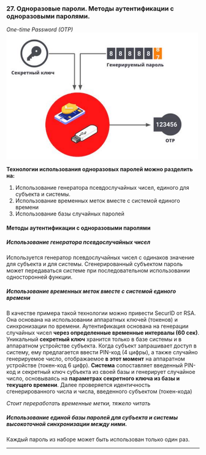  ### 27. Одноразовые пароли. Методы аутентификации с одноразовыми паролями.

 *One-time Password (OTP)*
<img src="/answers/images/схема%20реализации%20одноразовых%20паролей.png" width="500">

**Технологии использования одноразовых паролей можно разделить на:**
1. Использование генератора псевдослучайных чисел, единого для субъекта и системы.
2. Использование временных меток вместе с системой единого времени
3. Использование базы случайных паролей

#### Методы аутентификации с одноразовыми паролями
##### Использование генератора псевдослучайных чисел
Используется генератор псевдослучайных чисел с одинаков значение для субъекта и для системы.
Сгенерированный субъектом пароль может передаваться системе при последовательном использовании односторонней функции.
##### Использование временных меток вместе с системой единого времени
В качестве примера такой технологии можно привести SecurID от RSA.
Она основана на использовании аппаратных ключей (токенов) и синхронизации по времени.
Аутентификация основана на генерации случайных чисел **через определенные временные интервалы (60 сек)**.
Уникальный **секретный ключ** хранится только в базе системы и в аппаратном устройстве субъекта.
Когда субъект запрашивает доступ в систему, ему предлагается ввести PIN-код (4 цифры), а также случайно генерируемое число, отображаемое **в этот момент** на аппаратном устройстве (токен-код 6 цифр).
**Система** сопоставляет введенный PIN-код и секретный ключ субъекта из своей базы и генерирует случайное число, основываясь на **параметрах секретного ключа из базы и текущего времени**.
Далее проверяется идентичность сгенерированного числа и числа, введенного субъектом (токен-кода)

*Стоит переработать временные метки, тяжело читать*

##### Использование единой базы паролей для субъекта и системы высокоточной синхронизации между ними.
Каждый пароль из наборе может быть использован только один раз.

___
